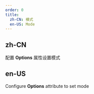 ```yaml
---
order: 0
title:
  zh-CN: 模式
  en-US: Mode
---
```


## zh-CN

配置 **Options** 属性设置模式

## en-US

Configure **Options** attribute to set mode

